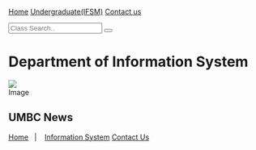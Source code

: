 
<html>
<meta charset="UTF-8">
<meta name="viewport" content="width=device-width, initial-scale=1">
<link rel="stylesheet" href="w3.css">
<body>

<!-- Navigation -->
<nav class="w3-bar w3-black">

  <a href="#home" class="w3-button w3-bar-item">Home</a>
  <a href="#Undergradute(IFSM)" class="w3-button w3-bar-item">Undergraduate(IFSM)</a>
  <a href="#contact us" class="w3-button w3-bar-item">Contact us</a>

</nav>

<body>
<html>

 <div class="search-container">
    <form action="/action_page.php">
      <input type="text" placeholder="Class Search.." name="search">
      <button type="submit"><i class="fa fa-search"></i></button>
    </form>
  </div>
<h1>
Department of Information System
</h1>
<div id="Big box">
 <div id="picture">
 <img src="https://styleguide.umbc.edu/files/2019/01/UMBC-primary-logo-RGB-1024x236.png" />
 </div>
 <div id="text">
 Image
    <h2>UMBC News</h2>
 </div>
 <p>
<a href="Home.html" title="Home">Home</a>&nbsp;&nbsp;&nbsp;|&nbsp;&nbsp;&nbsp;
                    <a href="Information System.html" title="Information System">Information System</a>
                    <a href ="ContactUs.html" title ="ContactUs">Contact Us</a>
                </p>


</html>

